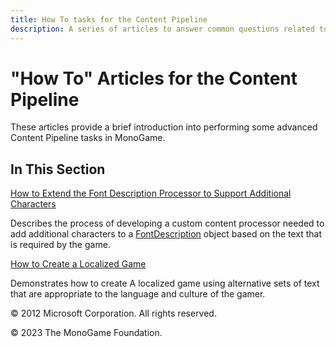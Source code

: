 ```yaml
---
title: How To tasks for the Content Pipeline
description: A series of articles to answer common questions related to Content Pipeline operation!
---
```


# "How To" Articles for the Content Pipeline

These articles provide a brief introduction into performing some advanced Content Pipeline tasks in MonoGame.

## In This Section

[How to Extend the Font Description Processor to Support Additional Characters](HowTo_ExtendFontProcessor.md)

Describes the process of developing a custom content processor needed to add additional characters to a [FontDescription](xref:Microsoft.Xna.Framework.Content.Pipeline.Graphics.FontDescription) object based on the text that is required by the game.

[How to Create a Localized Game](HowTo_Localize_Content.md)

Demonstrates how to create A localized game using alternative sets of text that are appropriate to the language and culture of the gamer.

© 2012 Microsoft Corporation. All rights reserved.  

© 2023 The MonoGame Foundation.
